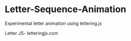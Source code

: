 # Letter-Sequence-Animation

Experimental letter animation using lettering.js

Letter JS- letteringjs.com
